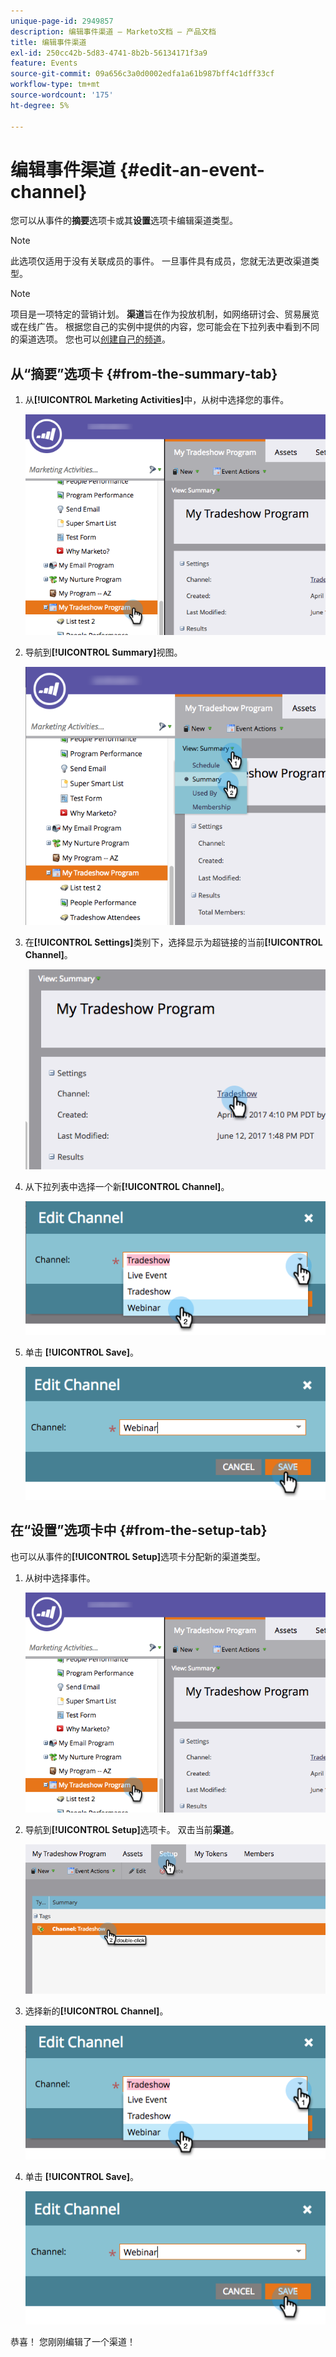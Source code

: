 ```yaml
---
unique-page-id: 2949857
description: 编辑事件渠道 — Marketo文档 — 产品文档
title: 编辑事件渠道
exl-id: 250cc42b-5d83-4741-8b2b-56134171f3a9
feature: Events
source-git-commit: 09a656c3a0d0002edfa1a61b987bff4c1dff33cf
workflow-type: tm+mt
source-wordcount: '175'
ht-degree: 5%

---
```


# 编辑事件渠道 {#edit-an-event-channel}

您可以从事件的&#x200B;**摘要**&#x200B;选项卡或其&#x200B;**设置**&#x200B;选项卡编辑渠道类型。

>[!NOTE]
>
>此选项仅适用于没有关联成员的事件。 一旦事件具有成员，您就无法更改渠道类型。

>[!NOTE]
>
>项目是一项特定的营销计划。 **渠道**&#x200B;旨在作为投放机制，如网络研讨会、贸易展览或在线广告。 根据您自己的实例中提供的内容，您可能会在下拉列表中看到不同的渠道选项。 您也可以[创建自己的频道](/help/marketo/product-docs/administration/tags/create-a-program-channel.md)。

## 从“摘要”选项卡 {#from-the-summary-tab}

1. 从&#x200B;**[!UICONTROL Marketing Activities]**&#x200B;中，从树中选择您的事件。

   ![](assets/eventprogramseelct.png)

1. 导航到&#x200B;**[!UICONTROL Summary]**&#x200B;视图。

   ![](assets/eventprogramsummary.png)

1. 在&#x200B;**[!UICONTROL Settings]**&#x200B;类别下，选择显示为超链接的当前&#x200B;**[!UICONTROL Channel]**。

   ![](assets/channeltypeevent.png)

1. 从下拉列表中选择一个新&#x200B;**[!UICONTROL Channel]**。

   ![](assets/tradeshowchange.png)

1. 单击 **[!UICONTROL Save]**。

   ![](assets/2017-06-13-09-35-53.png)

## 在“设置”选项卡中 {#from-the-setup-tab}

也可以从事件的&#x200B;**[!UICONTROL Setup]**&#x200B;选项卡分配新的渠道类型。

1. 从树中选择事件。

   ![](assets/eventprogramseelct.png)

1. 导航到&#x200B;**[!UICONTROL Setup]**&#x200B;选项卡。 双击当前&#x200B;**渠道**。

   ![](assets/setuptabchangechannel.png)

1. 选择新的&#x200B;**[!UICONTROL Channel]**。

   ![](assets/tradeshowchange.png)

1. 单击 **[!UICONTROL Save]**。

   ![](assets/2017-06-13-09-35-53.png)

恭喜！ 您刚刚编辑了一个渠道！
